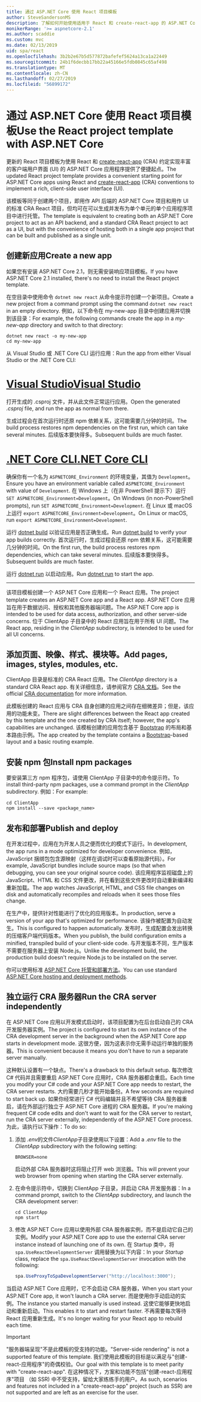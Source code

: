 ```yaml
---
title: 通过 ASP.NET Core 使用 React 项目模板
author: SteveSandersonMS
description: 了解如何开始使用适用于 React 和 create-react-app 的 ASP.NET Core 单页应用程序 (SPA) 项目模板。
monikerRange: '>= aspnetcore-2.1'
ms.author: scaddie
ms.custom: mvc
ms.date: 02/13/2019
uid: spa/react
ms.openlocfilehash: 3b2b2e67b5d577872bafefef5624a13ca1a22449
ms.sourcegitcommit: 24b1f6decbb17bb22a45166e5fdb0845c65af498
ms.translationtype: MT
ms.contentlocale: zh-CN
ms.lasthandoff: 02/27/2019
ms.locfileid: "56899172"
---
```

# <a name="use-the-react-project-template-with-aspnet-core"></a><span data-ttu-id="f7e02-103">通过 ASP.NET Core 使用 React 项目模板</span><span class="sxs-lookup"><span data-stu-id="f7e02-103">Use the React project template with ASP.NET Core</span></span>

<span data-ttu-id="f7e02-104">更新的 React 项目模板为使用 React 和 [create-react-app](https://github.com/facebookincubator/create-react-app) (CRA) 约定实现丰富的客户端用户界面 (UI) 的 ASP.NET Core 应用程序提供了便捷起点。</span><span class="sxs-lookup"><span data-stu-id="f7e02-104">The updated React project template provides a convenient starting point for ASP.NET Core apps using React and [create-react-app](https://github.com/facebookincubator/create-react-app) (CRA) conventions to implement a rich, client-side user interface (UI).</span></span>

<span data-ttu-id="f7e02-105">该模板等同于创建两个项目，即用作 API 后端的 ASP.NET Core 项目和用作 UI 的标准 CRA React 项目，但均可在可以生成并发布为单个单元的单个应用程序项目中进行托管。</span><span class="sxs-lookup"><span data-stu-id="f7e02-105">The template is equivalent to creating both an ASP.NET Core project to act as an API backend, and a standard CRA React project to act as a UI, but with the convenience of hosting both in a single app project that can be built and published as a single unit.</span></span>

## <a name="create-a-new-app"></a><span data-ttu-id="f7e02-106">创建新应用</span><span class="sxs-lookup"><span data-stu-id="f7e02-106">Create a new app</span></span>

<span data-ttu-id="f7e02-107">如果您有安装 ASP.NET Core 2.1，则无需安装响应项目模板。</span><span class="sxs-lookup"><span data-stu-id="f7e02-107">If you have ASP.NET Core 2.1 installed, there's no need to install the React project template.</span></span>

<span data-ttu-id="f7e02-108">在空目录中使用命令 `dotnet new react` 从命令提示符创建一个新项目。</span><span class="sxs-lookup"><span data-stu-id="f7e02-108">Create a new project from a command prompt using the command `dotnet new react` in an empty directory.</span></span> <span data-ttu-id="f7e02-109">例如，以下命令在 my-new-app 目录中创建应用并切换到该目录：</span><span class="sxs-lookup"><span data-stu-id="f7e02-109">For example, the following commands create the app in a *my-new-app* directory and switch to that directory:</span></span>

```console
dotnet new react -o my-new-app
cd my-new-app
```

<span data-ttu-id="f7e02-110">从 Visual Studio 或 .NET Core CLI 运行应用：</span><span class="sxs-lookup"><span data-stu-id="f7e02-110">Run the app from either Visual Studio or the .NET Core CLI:</span></span>

# <a name="visual-studiotabvisual-studio"></a>[<span data-ttu-id="f7e02-111">Visual Studio</span><span class="sxs-lookup"><span data-stu-id="f7e02-111">Visual Studio</span></span>](#tab/visual-studio)

<span data-ttu-id="f7e02-112">打开生成的 .csproj 文件，并从此文件正常运行应用。</span><span class="sxs-lookup"><span data-stu-id="f7e02-112">Open the generated *.csproj* file, and run the app as normal from there.</span></span>

<span data-ttu-id="f7e02-113">生成过程会在首次运行时还原 npm 依赖关系，这可能需要几分钟的时间。</span><span class="sxs-lookup"><span data-stu-id="f7e02-113">The build process restores npm dependencies on the first run, which can take several minutes.</span></span> <span data-ttu-id="f7e02-114">后续版本要快得多。</span><span class="sxs-lookup"><span data-stu-id="f7e02-114">Subsequent builds are much faster.</span></span>

# <a name="net-core-clitabnetcore-cli"></a>[<span data-ttu-id="f7e02-115">.NET Core CLI</span><span class="sxs-lookup"><span data-stu-id="f7e02-115">.NET Core CLI</span></span>](#tab/netcore-cli)

<span data-ttu-id="f7e02-116">确保你有一个名为 `ASPNETCORE_Environment` 的环境变量，其值为 `Development`。</span><span class="sxs-lookup"><span data-stu-id="f7e02-116">Ensure you have an environment variable called `ASPNETCORE_Environment` with value of `Development`.</span></span> <span data-ttu-id="f7e02-117">在 Windows 上（在非 PowerShell 提示下）运行 `SET ASPNETCORE_Environment=Development`。</span><span class="sxs-lookup"><span data-stu-id="f7e02-117">On Windows (in non-PowerShell prompts), run `SET ASPNETCORE_Environment=Development`.</span></span> <span data-ttu-id="f7e02-118">在 Linux 或 macOS 上运行 `export ASPNETCORE_Environment=Development`。</span><span class="sxs-lookup"><span data-stu-id="f7e02-118">On Linux or macOS, run `export ASPNETCORE_Environment=Development`.</span></span>

<span data-ttu-id="f7e02-119">运行 [dotnet build](/dotnet/core/tools/dotnet-build) 以验证应用是否正确生成。</span><span class="sxs-lookup"><span data-stu-id="f7e02-119">Run [dotnet build](/dotnet/core/tools/dotnet-build) to verify your app builds correctly.</span></span> <span data-ttu-id="f7e02-120">首次运行时，生成过程会还原 npm 依赖关系，这可能需要几分钟的时间。</span><span class="sxs-lookup"><span data-stu-id="f7e02-120">On the first run, the build process restores npm dependencies, which can take several minutes.</span></span> <span data-ttu-id="f7e02-121">后续版本要快得多。</span><span class="sxs-lookup"><span data-stu-id="f7e02-121">Subsequent builds are much faster.</span></span>

<span data-ttu-id="f7e02-122">运行 [dotnet run](/dotnet/core/tools/dotnet-run) 以启动应用。</span><span class="sxs-lookup"><span data-stu-id="f7e02-122">Run [dotnet run](/dotnet/core/tools/dotnet-run) to start the app.</span></span>

---

<span data-ttu-id="f7e02-123">该项目模板创建一个 ASP.NET Core 应用和一个 React 应用。</span><span class="sxs-lookup"><span data-stu-id="f7e02-123">The project template creates an ASP.NET Core app and a React app.</span></span> <span data-ttu-id="f7e02-124">ASP.NET Core 应用旨在用于数据访问、授权和其他服务器端问题。</span><span class="sxs-lookup"><span data-stu-id="f7e02-124">The ASP.NET Core app is intended to be used for data access, authorization, and other server-side concerns.</span></span> <span data-ttu-id="f7e02-125">位于 ClientApp 子目录中的 React 应用旨在用于所有 UI 问题。</span><span class="sxs-lookup"><span data-stu-id="f7e02-125">The React app, residing in the *ClientApp* subdirectory, is intended to be used for all UI concerns.</span></span>

## <a name="add-pages-images-styles-modules-etc"></a><span data-ttu-id="f7e02-126">添加页面、映像、样式、模块等。</span><span class="sxs-lookup"><span data-stu-id="f7e02-126">Add pages, images, styles, modules, etc.</span></span>

<span data-ttu-id="f7e02-127">ClientApp 目录是标准的 CRA React 应用。</span><span class="sxs-lookup"><span data-stu-id="f7e02-127">The *ClientApp* directory is a standard CRA React app.</span></span> <span data-ttu-id="f7e02-128">有关详细信息，请参阅官方 [CRA 文档](https://github.com/facebookincubator/create-react-app/blob/master/packages/react-scripts/template/README.md)。</span><span class="sxs-lookup"><span data-stu-id="f7e02-128">See the official [CRA documentation](https://github.com/facebookincubator/create-react-app/blob/master/packages/react-scripts/template/README.md) for more information.</span></span>

<span data-ttu-id="f7e02-129">此模板创建的 React 应用与 CRA 自身创建的应用之间存在细微差异；但是，该应用的功能未变。</span><span class="sxs-lookup"><span data-stu-id="f7e02-129">There are slight differences between the React app created by this template and the one created by CRA itself; however, the app's capabilities are unchanged.</span></span> <span data-ttu-id="f7e02-130">该模板创建的应用包含基于 [Bootstrap](https://getbootstrap.com/) 的布局和基本路由示例。</span><span class="sxs-lookup"><span data-stu-id="f7e02-130">The app created by the template contains a [Bootstrap](https://getbootstrap.com/)-based layout and a basic routing example.</span></span>

## <a name="install-npm-packages"></a><span data-ttu-id="f7e02-131">安装 npm 包</span><span class="sxs-lookup"><span data-stu-id="f7e02-131">Install npm packages</span></span>

<span data-ttu-id="f7e02-132">要安装第三方 npm 程序包，请使用 ClientApp 子目录中的命令提示符。</span><span class="sxs-lookup"><span data-stu-id="f7e02-132">To install third-party npm packages, use a command prompt in the *ClientApp* subdirectory.</span></span> <span data-ttu-id="f7e02-133">例如：</span><span class="sxs-lookup"><span data-stu-id="f7e02-133">For example:</span></span>

```console
cd ClientApp
npm install --save <package_name>
```

## <a name="publish-and-deploy"></a><span data-ttu-id="f7e02-134">发布和部署</span><span class="sxs-lookup"><span data-stu-id="f7e02-134">Publish and deploy</span></span>

<span data-ttu-id="f7e02-135">在开发过程中，应用在为开发人员之便而优化的模式下运行。</span><span class="sxs-lookup"><span data-stu-id="f7e02-135">In development, the app runs in a mode optimized for developer convenience.</span></span> <span data-ttu-id="f7e02-136">例如，JavaScript 捆绑包包含源映射（这样在调试时可以查看原始源代码）。</span><span class="sxs-lookup"><span data-stu-id="f7e02-136">For example, JavaScript bundles include source maps (so that when debugging, you can see your original source code).</span></span> <span data-ttu-id="f7e02-137">该应用程序监视磁盘上的 JavaScript、HTML 和 CSS 文件更改，并在看到这些文件更改时自动重新编译和重新加载。</span><span class="sxs-lookup"><span data-stu-id="f7e02-137">The app watches JavaScript, HTML, and CSS file changes on disk and automatically recompiles and reloads when it sees those files change.</span></span>

<span data-ttu-id="f7e02-138">在生产中，提供针对性能进行了优化的应用版本。</span><span class="sxs-lookup"><span data-stu-id="f7e02-138">In production, serve a version of your app that's optimized for performance.</span></span> <span data-ttu-id="f7e02-139">该操作被配置为自动发生。</span><span class="sxs-lookup"><span data-stu-id="f7e02-139">This is configured to happen automatically.</span></span> <span data-ttu-id="f7e02-140">发布时，生成配置会发出转换的压缩客户端代码版本。</span><span class="sxs-lookup"><span data-stu-id="f7e02-140">When you publish, the build configuration emits a minified, transpiled build of your client-side code.</span></span> <span data-ttu-id="f7e02-141">与开发版本不同，生产版本不需要在服务器上安装 Node.js。</span><span class="sxs-lookup"><span data-stu-id="f7e02-141">Unlike the development build, the production build doesn't require Node.js to be installed on the server.</span></span>

<span data-ttu-id="f7e02-142">你可以使用标准 [ASP.NET Core 托管和部署方法](xref:host-and-deploy/index)。</span><span class="sxs-lookup"><span data-stu-id="f7e02-142">You can use standard [ASP.NET Core hosting and deployment methods](xref:host-and-deploy/index).</span></span>

## <a name="run-the-cra-server-independently"></a><span data-ttu-id="f7e02-143">独立运行 CRA 服务器</span><span class="sxs-lookup"><span data-stu-id="f7e02-143">Run the CRA server independently</span></span>

<span data-ttu-id="f7e02-144">在 ASP.NET Core 应用以开发模式启动时，该项目配置为在后台启动自己的 CRA 开发服务器实例。</span><span class="sxs-lookup"><span data-stu-id="f7e02-144">The project is configured to start its own instance of the CRA development server in the background when the ASP.NET Core app starts in development mode.</span></span> <span data-ttu-id="f7e02-145">这很方便，因为这表示你无需手动运行单独的服务器。</span><span class="sxs-lookup"><span data-stu-id="f7e02-145">This is convenient because it means you don't have to run a separate server manually.</span></span>

<span data-ttu-id="f7e02-146">这种默认设置有一个缺点。</span><span class="sxs-lookup"><span data-stu-id="f7e02-146">There's a drawback to this default setup.</span></span> <span data-ttu-id="f7e02-147">每次修改 C# 代码并且需要重启 ASP.NET Core 应用时，CRA 服务器都会重启。</span><span class="sxs-lookup"><span data-stu-id="f7e02-147">Each time you modify your C# code and your ASP.NET Core app needs to restart, the CRA server restarts.</span></span> <span data-ttu-id="f7e02-148">大约需要几秒才能开始备份。</span><span class="sxs-lookup"><span data-stu-id="f7e02-148">A few seconds are required to start back up.</span></span> <span data-ttu-id="f7e02-149">如果你经常进行 C# 代码编辑并且不希望等待 CRA 服务器重启，请在外部运行独立于 ASP.NET Core 进程的 CRA 服务器。</span><span class="sxs-lookup"><span data-stu-id="f7e02-149">If you're making frequent C# code edits and don't want to wait for the CRA server to restart, run the CRA server externally, independently of the ASP.NET Core process.</span></span> <span data-ttu-id="f7e02-150">为此，请执行以下操作：</span><span class="sxs-lookup"><span data-stu-id="f7e02-150">To do so:</span></span>

1. <span data-ttu-id="f7e02-151">添加 *.env*的文件*ClientApp*子目录使用以下设置：</span><span class="sxs-lookup"><span data-stu-id="f7e02-151">Add a *.env* file to the *ClientApp* subdirectory with the following setting:</span></span>

    ```
    BROWSER=none
    ```
    
    <span data-ttu-id="f7e02-152">启动外部 CRA 服务器时这将阻止打开 web 浏览器。</span><span class="sxs-lookup"><span data-stu-id="f7e02-152">This will prevent your web browser from opening when starting the CRA server externally.</span></span>

2. <span data-ttu-id="f7e02-153">在命令提示符中，切换到 ClientApp 子目录，并启动 CRA 开发服务器：</span><span class="sxs-lookup"><span data-stu-id="f7e02-153">In a command prompt, switch to the *ClientApp* subdirectory, and launch the CRA development server:</span></span>

    ```console
    cd ClientApp
    npm start
    ```

3. <span data-ttu-id="f7e02-154">修改 ASP.NET Core 应用以使用外部 CRA 服务器实例，而不是启动它自己的实例。</span><span class="sxs-lookup"><span data-stu-id="f7e02-154">Modify your ASP.NET Core app to use the external CRA server instance instead of launching one of its own.</span></span> <span data-ttu-id="f7e02-155">在 Startup 类中，将 `spa.UseReactDevelopmentServer` 调用替换为以下内容：</span><span class="sxs-lookup"><span data-stu-id="f7e02-155">In your *Startup* class, replace the `spa.UseReactDevelopmentServer` invocation with the following:</span></span>

    ```csharp
    spa.UseProxyToSpaDevelopmentServer("http://localhost:3000");
    ```

<span data-ttu-id="f7e02-156">当启动 ASP.NET Core 应用时，它不会启动 CRA 服务器，</span><span class="sxs-lookup"><span data-stu-id="f7e02-156">When you start your ASP.NET Core app, it won't launch a CRA server.</span></span> <span data-ttu-id="f7e02-157">而是使用你手动启动的实例。</span><span class="sxs-lookup"><span data-stu-id="f7e02-157">The instance you started manually is used instead.</span></span> <span data-ttu-id="f7e02-158">这使它能够更快地启动和重新启动。</span><span class="sxs-lookup"><span data-stu-id="f7e02-158">This enables it to start and restart faster.</span></span> <span data-ttu-id="f7e02-159">不再需要每次等待 React 应用重新生成。</span><span class="sxs-lookup"><span data-stu-id="f7e02-159">It's no longer waiting for your React app to rebuild each time.</span></span>

> [!IMPORTANT]
> <span data-ttu-id="f7e02-160">"服务器端呈现"不是此模板的受支持的功能。</span><span class="sxs-lookup"><span data-stu-id="f7e02-160">"Server-side rendering" is not a supported feature of this template.</span></span> <span data-ttu-id="f7e02-161">我们使用此模板的目标是以满足与"创建-react-应用程序"的奇偶校验。</span><span class="sxs-lookup"><span data-stu-id="f7e02-161">Our goal with this template is to meet parity with "create-react-app".</span></span> <span data-ttu-id="f7e02-162">在这种情况下，方案和功能不包括"创建-react-应用程序"项目 （如 SSR) 中不受支持，留给大家练练手的用户。</span><span class="sxs-lookup"><span data-stu-id="f7e02-162">As such, scenarios and features not included in a "create-react-app" project (such as SSR) are not supported and are left as an exercise for the user.</span></span>
